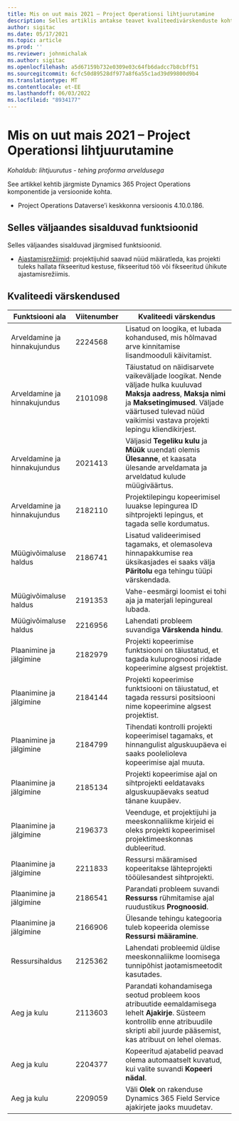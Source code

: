 ```yaml
---
title: Mis on uut mais 2021 – Project Operationsi lihtjuurutamine
description: Selles artiklis antakse teavet kvaliteedivärskenduste kohta, mis on saadaval Project Operations lite'i juurutuse 2021. aasta mais.
author: sigitac
ms.date: 05/17/2021
ms.topic: article
ms.prod: ''
ms.reviewer: johnmichalak
ms.author: sigitac
ms.openlocfilehash: a5d67159b732e0309e03c64fb6dadcc7b8cbff51
ms.sourcegitcommit: 6cfc50d89528df977a8f6a55c1ad39d99800d9b4
ms.translationtype: MT
ms.contentlocale: et-EE
ms.lasthandoff: 06/03/2022
ms.locfileid: "8934177"
---
```

# <a name="whats-new-may-2021---project-operations-lite-deployment"></a>Mis on uut mais 2021 – Project Operationsi lihtjuurutamine

_Kohaldub: lihtjuurutus - tehing proforma arveldusega_

See artikkel kehtib järgmiste Dynamics 365 Project Operations komponentide ja versioonide kohta.

   - Project Operations Dataverse’i keskkonna versioonis 4.10.0.186.

## <a name="features-included-in-this-release"></a>Selles väljaandes sisalduvad funktsioonid

Selles väljaandes sisalduvad järgmised funktsioonid.

- [Ajastamisrežiimid](../../project-management/scheduling-modes.md): projektijuhid saavad nüüd määratleda, kas projekti tuleks hallata fikseeritud kestuse, fikseeritud töö või fikseeritud ühikute ajastamisrežiimis.

## <a name="quality-updates"></a>Kvaliteedi värskendused

| **Funktsiooni ala** | **Viitenumber** | **Kvaliteedi värskendus** |
| --- | --- | --- |
| Arveldamine ja hinnakujundus | 2224568 | Lisatud on loogika, et lubada kohandused, mis hõlmavad arve kinnitamise lisandmooduli käivitamist. |
| Arveldamine ja hinnakujundus | 2101098 | Täiustatud on näidisarvete vaikeväljade loogikat. Nende väljade hulka kuuluvad **Maksja aadress**, **Maksja nimi** ja **Maksetingimused**. Väljade väärtused tulevad nüüd vaikimisi vastava projekti lepingu kliendikirjest. |
| Arveldamine ja hinnakujundus | 2021413 | Väljasid **Tegeliku kulu** ja **Müük** uuendati olemis **Ülesanne**, et kaasata ülesande arveldamata ja arveldatud kulude müügiväärtus. |
| Arveldamine ja hinnakujundus | 2182110 | Projektilepingu kopeerimisel luuakse lepingurea ID sihtprojekti lepingus, et tagada selle kordumatus. |
| Müügivõimaluse haldus | 2186741 | Lisatud valideerimised tagamaks, et olemasoleva hinnapakkumise rea üksikasjades ei saaks välja **Päritolu** ega tehingu tüüpi värskendada. |
| Müügivõimaluse haldus | 2191353 | Vahe-eesmärgi loomist ei tohi aja ja materjali lepingureal lubada. |
| Müügivõimaluse haldus | 2216956 | Lahendati probleem suvandiga **Värskenda hindu**. |
| Plaanimine ja jälgimine | 2182979 | Projekti kopeerimise funktsiooni on täiustatud, et tagada kuluprognoosi ridade kopeerimine algsest projektist. |
| Plaanimine ja jälgimine | 2184144 | Projekti kopeerimise funktsiooni on täiustatud, et tagada ressursi positsiooni nime kopeerimine algsest projektist. |
| Plaanimine ja jälgimine | 2184799 | Tihendati kontrolli projekti kopeerimisel tagamaks, et hinnangulist alguskuupäeva ei saaks poolelioleva kopeerimise ajal muuta. |
| Plaanimine ja jälgimine | 2185134 | Projekti kopeerimise ajal on sihtprojekti eeldatavaks alguskuupäevaks seatud tänane kuupäev. |
| Plaanimine ja jälgimine | 2196373 | Veenduge, et projektijuhi ja meeskonnaliikme kirjeid ei oleks projekti kopeerimisel projektimeeskonnas dubleeritud. |
| Plaanimine ja jälgimine | 2211833 | Ressursi määramised kopeeritakse lähteprojekti tööülesandest sihtprojekti. |
| Plaanimine ja jälgimine | 2186541 | Parandati probleem suvandi **Ressurss** rühmitamise ajal ruudustikus **Prognoosid**. |
| Plaanimine ja jälgimine | 2166906 | Ülesande tehingu kategooria tuleb kopeerida olemisse **Ressursi määramine**. |
| Ressursihaldus | 2125362 | Lahendati probleemid üldise meeskonnaliikme loomisega tunnipõhist jaotamismeetodit kasutades. |
| Aeg ja kulu | 2113603 | Parandati kohandamisega seotud probleem koos atribuutide eemaldamisega lehelt **Ajakirje**. Süsteem kontrollib enne atribuudile skripti abil juurde pääsemist, kas atribuut on lehel olemas. |
| Aeg ja kulu | 2204377 | Kopeeritud ajatabelid peavad olema automaatselt kuvatud, kui valite suvandi **Kopeeri nädal**. |
| Aeg ja kulu | 2209059 | Väli **Olek** on rakenduse Dynamics 365 Field Service ajakirjete jaoks muudetav. |
